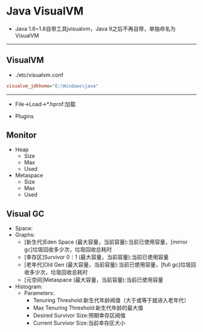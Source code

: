 # Java VisualVM

- Java 1.6~1.8自带工具jvisualvm，Java 9之后不再自带，单独命名为VisualVM



---
## VisualVM


- ./etc/visualvm.conf
```ini
visualvm_jdkhome="E:\Windows\java"

```




---
- File->Load->*.hprof:加载



- Plugins



## Monitor

- Heap
    - Size
    - Max
    - Used
- Metaspace
    - Size
    - Max
    - Used

## Visual GC


- Space:
- Graphs:
    - [新生代]Eden Space (最大容量，当前容量):当前已使用容量，[mirror gc]垃圾回收多少次，垃圾回收总耗时
    - [幸存区]Survivor 0｜1 (最大容量，当前容量):当前已使用容量
    - [老年代]Old Gen (最大容量，当前容量):当前已使用容量，[full gc]垃圾回收多少次，垃圾回收总耗时
    - [元空间]Metaspace (最大容量，当前容量):当前已使用容量
- Histogram:
    - Parameters:
        - Tenuring Threshold:新生代年龄阀值（大于或等于就进入老年代）
        - Max Tenuring Threshold:新生代年龄的最大值
        - Desired Survivor Size:预期幸存区阀值
        - Current Survivor Size:当前幸存区大小
